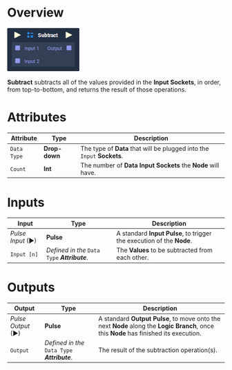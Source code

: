 # Overview

![](../../.gitbook/assets/node-subtract.png)

**Subtract** subtracts all of the values provided in the **Input Sockets**, in order, from top-to-bottom, and returns the result of those operations.

# Attributes

|Attribute|Type|Description|
|---|---|---|
|`Data Type`|**Drop-down**|The type of **Data** that will be plugged into the `Input` **Sockets**.|
|`Count`|**Int**|The number of **Data Input Sockets** the **Node** will have.|

# Inputs

|Input|Type|Description|
|---|---|---|
|*Pulse Input* (►)|**Pulse**|A standard **Input Pulse**, to trigger the execution of the **Node**.|
|`Input [n]`|*Defined in the* `Data Type` ***Attribute***.|The **Values** to be subtracted from each other.|

# Outputs

|Output|Type|Description|
|---|---|---|
|*Pulse Output* (►)|**Pulse**|A standard **Output Pulse**, to move onto the next **Node** along the **Logic Branch**, once this **Node** has finished its execution.|
|`Output`|*Defined in the* `Data Type` ***Attribute***.|The result of the subtraction operation(s).|